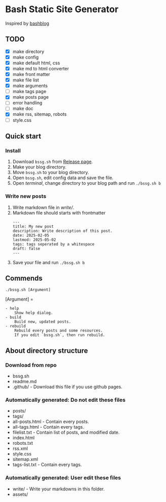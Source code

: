 # Bash Static Site Generator

Inspired by [bashblog](https://github.com/cfenollosa/bashblog)

## TODO

- [x] make directory
- [x] make config
- [x] make default html, css
- [x] make md to html converter
- [x] make front matter
- [x] make file list
- [x] make arguments
- [ ] make tags page
- [x] make posts page
- [ ] error handling
- [ ] make doc
- [x] make rss, sitemap, robots
- [ ] style.css

## Quick start

### Install

1. Download `bssg.sh` from [Release page]().
2. Make your blog directory. 
3. Move `bssg.sh` to your blog directory. 
4. Open `bssg.sh`, edit config data and save the file.
5. Open *terminal*, change directory to your blog path and run `./bssg.sh b`

### Write new posts

1. Write markdown file in *write/*.
2. Markdown file should starts with frontmatter
    ```
    ---
    title: My new post
    description: Write description of this post. 
    date: 2025-02-05
    lastmod: 2025-05-02
    tags: tags seperated by a whitespace
    draft: false
    ---
    ```
3. Save your file and run `./bssg.sh b`

## Commends

`./bssg.sh [Argument]`

[Argument] =

    - help
        Show help dialog.   
    - build
        Build new, updated posts.    
    - rebuild
        Rebuild every posts and some resources. 
        If you edit `bssg.sh`, then run rebuild. 


## About directory structure

### Download from repo

- bssg.sh
- readme.md
- .github/ - Download this file if you use github pages.

### Automatically generated: Do not edit these files

- posts/
- tags/
- all-posts.html - Contain every posts.
- all-tags.html - Contain every tags.
- filelist.txt - Contain list of posts, and modified date.
- index.html
- robots.txt
- rss.xml
- style.css
- sitemap.xml
- tags-list.txt - Contain every tags.

### Automatically generated: User edit these files

- write/ - Write your markdowns in this folder.
- assets/
